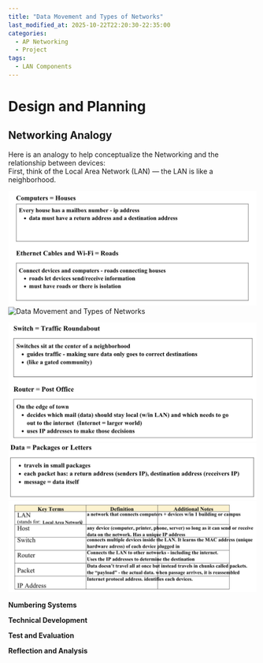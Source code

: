 ```yaml
---
title: "Data Movement and Types of Networks"
last_modified_at: 2025-10-22T22:20:30-22:35:00
categories:
  - AP Networking
  - Project
tags:
  - LAN Components
---
```


# Design and Planning

## Networking Analogy

Here is an analogy to help conceptualize the Networking and the relationship between devices:  
First, think of the Local Area Network (LAN) — the LAN is like a neighborhood.

![Data Movement and Types of Networks](assets/images/Photo9DataMovementandTypesofNetworks.jpg)
![Data Movement and Types of Networks](/Documents/GitHub/Black-Scarlett-AP-Networking-Portfolio/assets/images/Photo10DataMovementandTypesofNetworks.jpg)

![Data Movement and Types of Networks](assets/images/Photo10DataMovementandTypesofNetworks.jpg)
![Data Movement and Types of Networks](assets/images/Photo11DataMovementandTypesofNetworks.jpg)
![Data Movement and Types of Networks](assets/images/Photo12DataMovementandTypesofNetworks.jpg)


**Numbering Systems**

**Technical Development**

**Test and Evaluation**

**Reflection and Analysis**

